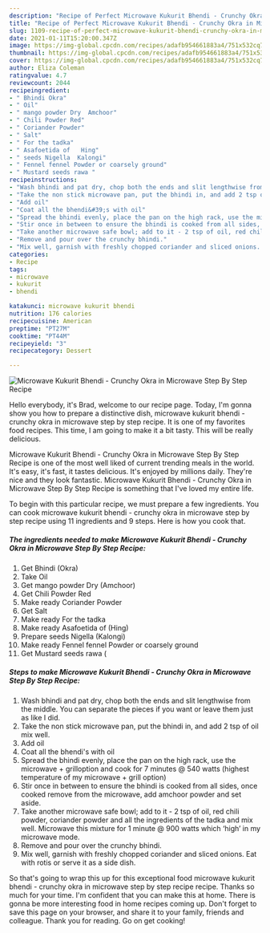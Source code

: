 ```yaml
---
description: "Recipe of Perfect Microwave Kukurit Bhendi - Crunchy Okra in Microwave Step By Step Recipe"
title: "Recipe of Perfect Microwave Kukurit Bhendi - Crunchy Okra in Microwave Step By Step Recipe"
slug: 1109-recipe-of-perfect-microwave-kukurit-bhendi-crunchy-okra-in-microwave-step-by-step-recipe
date: 2021-01-11T15:20:00.347Z
image: https://img-global.cpcdn.com/recipes/adafb954661883a4/751x532cq70/microwave-kukurit-bhendi-crunchy-okra-in-microwave-step-by-step-recipe-recipe-main-photo.jpg
thumbnail: https://img-global.cpcdn.com/recipes/adafb954661883a4/751x532cq70/microwave-kukurit-bhendi-crunchy-okra-in-microwave-step-by-step-recipe-recipe-main-photo.jpg
cover: https://img-global.cpcdn.com/recipes/adafb954661883a4/751x532cq70/microwave-kukurit-bhendi-crunchy-okra-in-microwave-step-by-step-recipe-recipe-main-photo.jpg
author: Eliza Coleman
ratingvalue: 4.7
reviewcount: 2044
recipeingredient:
- " Bhindi Okra"
- " Oil"
- " mango powder Dry  Amchoor"
- " Chili Powder Red"
- " Coriander Powder"
- " Salt"
- " For the tadka"
- " Asafoetida of   Hing"
- " seeds Nigella  Kalongi"
- " Fennel fennel Powder or coarsely ground"
- " Mustard seeds rawa "
recipeinstructions:
- "Wash bhindi and pat dry, chop both the ends and slit lengthwise from the middle. You can separate the pieces if you want or leave them just as like I did."
- "Take the non stick microwave pan, put the bhindi in, and add 2 tsp of oil mix well."
- "Add oil"
- "Coat all the bhendi&#39;s with oil"
- "Spread the bhindi evenly, place the pan on the high rack, use the microwave + grilloption and cook for 7 minutes @ 540 watts (highest temperature of my microwave + grill option)"
- "Stir once in between to ensure the bhindi is cooked from all sides, once cooked remove from the microwave, add amchoor powder and set aside."
- "Take another microwave safe bowl; add to it - 2 tsp of oil, red chili powder, coriander powder and all the ingredients of the tadka and mix well. Microwave this mixture for 1 minute @ 900 watts which ‘high’ in my microwave mode."
- "Remove and pour over the crunchy bhindi."
- "Mix well, garnish with freshly chopped coriander and sliced onions. Eat with rotis or serve it as a side dish."
categories:
- Recipe
tags:
- microwave
- kukurit
- bhendi

katakunci: microwave kukurit bhendi 
nutrition: 176 calories
recipecuisine: American
preptime: "PT27M"
cooktime: "PT44M"
recipeyield: "3"
recipecategory: Dessert

---
```



![Microwave Kukurit Bhendi - Crunchy Okra in Microwave Step By Step Recipe](https://img-global.cpcdn.com/recipes/adafb954661883a4/751x532cq70/microwave-kukurit-bhendi-crunchy-okra-in-microwave-step-by-step-recipe-recipe-main-photo.jpg)

Hello everybody, it's Brad, welcome to our recipe page. Today, I'm gonna show you how to prepare a distinctive dish, microwave kukurit bhendi - crunchy okra in microwave step by step recipe. It is one of my favorites food recipes. This time, I am going to make it a bit tasty. This will be really delicious.



Microwave Kukurit Bhendi - Crunchy Okra in Microwave Step By Step Recipe is one of the most well liked of current trending meals in the world. It's easy, it's fast, it tastes delicious. It's enjoyed by millions daily. They're nice and they look fantastic. Microwave Kukurit Bhendi - Crunchy Okra in Microwave Step By Step Recipe is something that I've loved my entire life.


To begin with this particular recipe, we must prepare a few ingredients. You can cook microwave kukurit bhendi - crunchy okra in microwave step by step recipe using 11 ingredients and 9 steps. Here is how you cook that.

<!--inarticleads1-->

##### The ingredients needed to make Microwave Kukurit Bhendi - Crunchy Okra in Microwave Step By Step Recipe:

1. Get  Bhindi (Okra)
1. Take  Oil
1. Get  mango powder Dry  (Amchoor)
1. Get  Chili Powder Red
1. Make ready  Coriander Powder
1. Get  Salt
1. Make ready  For the tadka
1. Make ready  Asafoetida of   (Hing)
1. Prepare  seeds Nigella  (Kalongi)
1. Make ready  Fennel fennel Powder or coarsely ground
1. Get  Mustard seeds rawa (




<!--inarticleads2-->

##### Steps to make Microwave Kukurit Bhendi - Crunchy Okra in Microwave Step By Step Recipe:

1. Wash bhindi and pat dry, chop both the ends and slit lengthwise from the middle. You can separate the pieces if you want or leave them just as like I did.
1. Take the non stick microwave pan, put the bhindi in, and add 2 tsp of oil mix well.
1. Add oil
1. Coat all the bhendi&#39;s with oil
1. Spread the bhindi evenly, place the pan on the high rack, use the microwave + grilloption and cook for 7 minutes @ 540 watts (highest temperature of my microwave + grill option)
1. Stir once in between to ensure the bhindi is cooked from all sides, once cooked remove from the microwave, add amchoor powder and set aside.
1. Take another microwave safe bowl; add to it - 2 tsp of oil, red chili powder, coriander powder and all the ingredients of the tadka and mix well. Microwave this mixture for 1 minute @ 900 watts which ‘high’ in my microwave mode.
1. Remove and pour over the crunchy bhindi.
1. Mix well, garnish with freshly chopped coriander and sliced onions. Eat with rotis or serve it as a side dish.




So that's going to wrap this up for this exceptional food microwave kukurit bhendi - crunchy okra in microwave step by step recipe recipe. Thanks so much for your time. I'm confident that you can make this at home. There is gonna be more interesting food in home recipes coming up. Don't forget to save this page on your browser, and share it to your family, friends and colleague. Thank you for reading. Go on get cooking!
